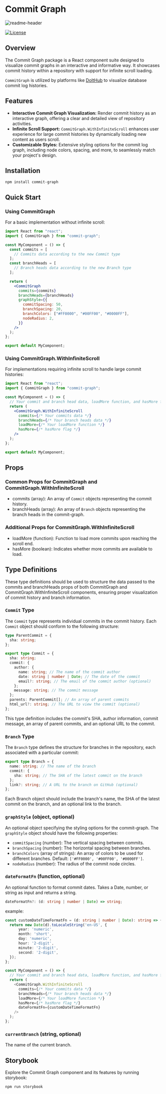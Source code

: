 # Commit Graph

![readme-header](https://github.com/liuliu-dev/CommitGraph/blob/main/graph.gif)

[![License](https://img.shields.io/badge/License-MIT-blue.svg)](https://opensource.org/licenses/MIT)

## Overview

The Commit Graph package is a React component suite designed to visualize commit graphs in an interactive and informative way. It showcases commit history within a repository with support for infinite scroll loading.

`CommitGraph` is utilized by platforms like [DoltHub](https://www.dolthub.com/repositories/dolthub/transparency-in-pricing/commits/main/graph) to visualize database commit log histories.

## Features

- **Interactive Commit Graph Visualization:** Render commit history as an interactive graph, offering a clear and detailed view of repository activities.
- **Infinite Scroll Support:** `CommitGraph.WithInfiniteScroll` enhances user experience for large commit histories by dynamically loading new content as users scroll.
- **Customizable Styles:** Extensive styling options for the commit log graph, including node colors, spacing, and more, to seamlessly match your project's design.

## Installation

```shell
npm install commit-graph
```

## Quick Start

### Using CommitGraph

For a basic implementation without infinite scroll:

```jsx
import React from "react";
import { CommitGraph } from "commit-graph";

const MyComponent = () => {
  const commits = [
    // Commits data according to the new Commit type
  ];
  const branchHeads = [
    // Branch heads data according to the new Branch type
  ];

  return (
    <CommitGraph
      commits={commits}
      branchHeads={branchHeads}
      graphStyle={{
        commitSpacing: 50,
        branchSpacing: 20,
        branchColors: ["#FF0000", "#00FF00", "#0000FF"],
        nodeRadius: 2,
      }}
    />
  );
};

export default MyComponent;
```

### Using CommitGraph.WithInfiniteScroll

For implementations requiring infinite scroll to handle large commit histories:

```jsx
import React from "react";
import { CommitGraph } from "commit-graph";

const MyComponent = () => {
  // Your commit and branch head data, loadMore function, and hasMore flag
  return (
    <CommitGraph.WithInfiniteScroll
      commits={/* Your commits data */}
      branchHeads={/* Your branch heads data */}
      loadMore={/* Your loadMore function */}
      hasMore={/* hasMore flag */}
    />
  );
};

export default MyComponent;
```

## Props

### Common Props for CommitGraph and CommitGraph.WithInfiniteScroll

- commits (array): An array of `Commit` objects representing the commit history.
- branchHeads (array): An array of `Branch` objects representing the branch heads in the commit-graph.

### Additional Props for CommitGraph.WithInfiniteScroll

- loadMore (function): Function to load more commits upon reaching the scroll end.
- hasMore (boolean): Indicates whether more commits are available to load.

## Type Definitions

These type definitions should be used to structure the data passed to the commits and branchHeads props of both CommitGraph and CommitGraph.WithInfiniteScroll components, ensuring proper visualization of commit history and branch information.

### `Commit` Type

The `Commit` type represents individual commits in the commit history. Each `Commit` object should conform to the following structure:

```typescript
type ParentCommit = {
  sha: string;
};

export type Commit = {
  sha: string;
  commit: {
    author: {
      name: string; // The name of the commit author
      date: string | number | Date; // The date of the commit
      email?: string; // The email of the commit author (optional)
    };
    message: string; // The commit message
  };
  parents: ParentCommit[]; // An array of parent commits
  html_url?: string; // The URL to view the commit (optional)
};
```

This type definition includes the commit's SHA, author information, commit message, an array of parent commits, and an optional URL to the commit.

### `Branch` Type

The `Branch` type defines the structure for branches in the repository, each associated with a particular commit:

```typescript
export type Branch = {
  name: string; // The name of the branch
  commit: {
    sha: string; // The SHA of the latest commit on the branch
  };
  link?: string; // A URL to the branch on GitHub (optional)
};
```

Each Branch object should include the branch's name, the SHA of the latest commit on the branch, and an optional link to the branch.

### `graphStyle` (object, optional)

An optional object specifying the styling options for the commit-graph. The `graphStyle` object should have the following properties:

- `commitSpacing` (number): The vertical spacing between commits.
- `branchSpacing` (number): The horizontal spacing between branches.
- `branchColors` (array of strings): An array of colors to be used for different branches. Default: `['#FF0000', '#00FF00', '#0000FF']`.
- `nodeRadius` (number): The radius of the commit node circles.

### `dateFormatFn` (function, optional)

An optional function to format commit dates. Takes a Date, number, or string as input and returns a string.

```typescript
dateFormatFn?: (d: string | number | Date) => string;
```

example:
```typescript
const customDateTimeFormatFn = (d: string | number | Date): string => {
  return new Date(d).toLocaleString('en-US', {
      year: 'numeric',
      month: 'short',
      day: 'numeric',
      hour: '2-digit',
      minute: '2-digit',
      second: '2-digit',
  });
};

const MyComponent = () => {
  // Your commit and branch head data, loadMore function, and hasMore flag
  return (
    <CommitGraph.WithInfiniteScroll
      commits={/* Your commits data */}
      branchHeads={/* Your branch heads data */}
      loadMore={/* Your loadMore function */}
      hasMore={/* hasMore flag */}
      dateFormatFn={customDateTimeFormatFn}
    />
  );
};

```


### `currentBranch` (string, optional)

The name of the current branch.

## Storybook

Explore the Commit Graph component and its features by running storybook:

```shell
npm run storybook
```
